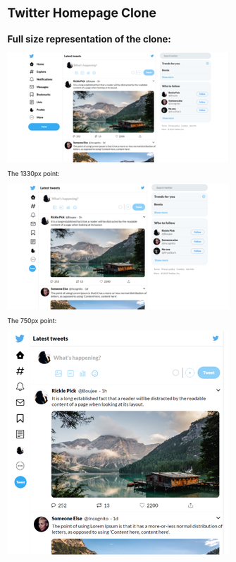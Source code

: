 # Twitter Homepage Clone

Full size representation of the clone:
---

![Screenshot](images/Twitter_full_size.PNG)

The 1330px point:

![Screenshot](images/twitter_1330px.PNG)

The 750px point:

![Screenshot](images/twitter_750px.PNG)
